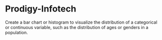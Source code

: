 # Prodigy-Infotech                                                                                                                                                                                                                  
Create a bar chart or histogram to visualize the distribution of a categorical or continuous variable, such as the distribution of ages or genders in a population.                                                                      
